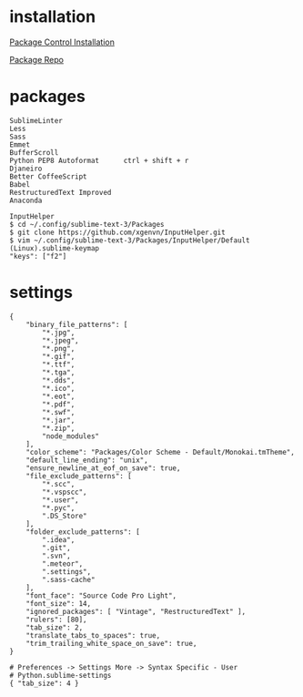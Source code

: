 installation
============

[Package Control Installation](https://packagecontrol.io/installation)

[Package Repo](https://packagecontrol.io/)

packages
========

    SublimeLinter
    Less
    Sass
    Emmet
    BufferScroll
    Python PEP8 Autoformat      ctrl + shift + r
    Djaneiro
    Better CoffeeScript
    Babel
    RestructuredText Improved
    Anaconda

    InputHelper 
    $ cd ~/.config/sublime-text-3/Packages
    $ git clone https://github.com/xgenvn/InputHelper.git
    $ vim ~/.config/sublime-text-3/Packages/InputHelper/Default (Linux).sublime-keymap
    "keys": ["f2"]

settings
========

    {
        "binary_file_patterns": [
    		"*.jpg",
    		"*.jpeg",
    		"*.png",
    		"*.gif",
    		"*.ttf",
    		"*.tga",
    		"*.dds",
    		"*.ico",
    		"*.eot",
    		"*.pdf",
    		"*.swf",
    		"*.jar",
    		"*.zip",
    		"node_modules"
    	],
        "color_scheme": "Packages/Color Scheme - Default/Monokai.tmTheme",
        "default_line_ending": "unix",
        "ensure_newline_at_eof_on_save": true,
        "file_exclude_patterns": [
            "*.scc",
            "*.vspscc",
            "*.user",
            "*.pyc",
            ".DS_Store"
        ],
        "folder_exclude_patterns": [
            ".idea",
    		".git",
    		".svn",
    		".meteor",
    		".settings",
    		".sass-cache"
        ],
        "font_face": "Source Code Pro Light",
        "font_size": 14,
        "ignored_packages": [ "Vintage", "RestructuredText" ],
        "rulers": [80],
        "tab_size": 2,
        "translate_tabs_to_spaces": true,
        "trim_trailing_white_space_on_save": true,
    }
    
    # Preferences -> Settings More -> Syntax Specific - User
    # Python.sublime-settings
    { "tab_size": 4 }
